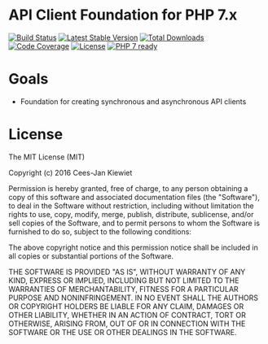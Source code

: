 # API Client Foundation for PHP 7.x

[![Build Status](https://travis-ci.org/php-api-clients/foundation.svg?branch=master)](https://travis-ci.org/php-api-clients/foundation)
[![Latest Stable Version](https://poser.pugx.org/api-clients/foundation/v/stable.png)](https://packagist.org/packages/api-clients/foundation)
[![Total Downloads](https://poser.pugx.org/api-clients/foundation/downloads.png)](https://packagist.org/packages/api-clients/foundation/stats)
[![Code Coverage](https://scrutinizer-ci.com/g/php-api-clients/foundation/badges/coverage.png?b=master)](https://scrutinizer-ci.com/g/php-api-clients/foundation/?branch=master)
[![License](https://poser.pugx.org/api-clients/foundation/license.png)](https://packagist.org/packages/api-clients/foundation)
[![PHP 7 ready](http://php7ready.timesplinter.ch/php-api-clients/foundation/badge.svg)](https://appveyor-ci.org/php-api-clients/foundation)


# Goals

* Foundation for creating synchronous and asynchronous API clients 

# License

The MIT License (MIT)

Copyright (c) 2016 Cees-Jan Kiewiet

Permission is hereby granted, free of charge, to any person obtaining a copy
of this software and associated documentation files (the "Software"), to deal
in the Software without restriction, including without limitation the rights
to use, copy, modify, merge, publish, distribute, sublicense, and/or sell
copies of the Software, and to permit persons to whom the Software is
furnished to do so, subject to the following conditions:

The above copyright notice and this permission notice shall be included in all
copies or substantial portions of the Software.

THE SOFTWARE IS PROVIDED "AS IS", WITHOUT WARRANTY OF ANY KIND, EXPRESS OR
IMPLIED, INCLUDING BUT NOT LIMITED TO THE WARRANTIES OF MERCHANTABILITY,
FITNESS FOR A PARTICULAR PURPOSE AND NONINFRINGEMENT. IN NO EVENT SHALL THE
AUTHORS OR COPYRIGHT HOLDERS BE LIABLE FOR ANY CLAIM, DAMAGES OR OTHER
LIABILITY, WHETHER IN AN ACTION OF CONTRACT, TORT OR OTHERWISE, ARISING FROM,
OUT OF OR IN CONNECTION WITH THE SOFTWARE OR THE USE OR OTHER DEALINGS IN THE
SOFTWARE.
